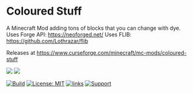# Coloured Stuff

A Minecraft Mod adding tons of blocks that you can change with dye.  
Uses Forge API: https://neoforged.net/
Uses FLIB: https://github.com/Lothrazar/flib

Releases at https://www.curseforge.com/minecraft/mc-mods/coloured-stuff


[![](http://cf.way2muchnoise.eu/911266.svg)](https://www.curseforge.com/minecraft/mc-mods/coloured-stuff) 
[![](http://cf.way2muchnoise.eu/versions/911266.svg)](https://www.curseforge.com/minecraft/mc-mods/coloured-stuff)


[![Build](https://github.com/Lothrazar/ColouredStuff/actions/workflows/build.yml/badge.svg)](https://github.com/Lothrazar/ColouredStuff/actions/workflows/build.yml)
[![License: MIT](https://img.shields.io/badge/License-MIT-green.svg)](https://opensource.org/licenses/MIT)
[![links](https://img.shields.io/badge/more-links-ff69b4.svg)](https://allmylinks.com/lothrazar)
[![Support](https://img.shields.io/badge/Patreon-Support-orange.svg?logo=Patreon)](https://www.patreon.com/Lothrazar)


